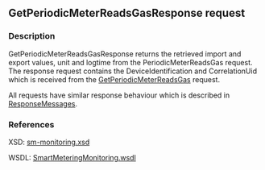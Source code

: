 ## GetPeriodicMeterReadsGasResponse request

### Description
GetPeriodicMeterReadsGasResponse returns the retrieved import and export values, unit and logtime from the PeriodicMeterReadsGas request. The response request contains the DeviceIdentification and CorrelationUid which is received from the [GetPeriodicMeterReadsGas](GetPeriodicMeterReadsGas.md) request.

All requests have similar response behaviour which is described in [ResponseMessages](./ResponseMessages.md).

### References

XSD: [sm-monitoring.xsd](https://github.com/OSGP/Platform/blob/development/osgp-adapter-ws-smartmetering/src/main/webapp/WEB-INF/wsdl/smartmetering/schemas/sm-monitoringsm-monitoring.xsd)

WSDL: [SmartMeteringMonitoring.wsdl](https://github.com/OSGP/Platform/blob/development/osgp-adapter-ws-smartmetering/src/main/webapp/WEB-INF/wsdl/smartmetering/SmartMeteringMonitoring.wsdl)
